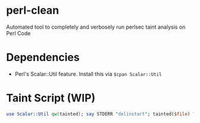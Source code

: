 # perl-clean
Automated tool to completely and verbosely run perlsec taint analysis on Perl Code

# Dependencies
* Perl's Scalar::Util feature. Install this via `$cpan Scalar::Util`

# Taint Script (WIP)
```perl
use Scalar::Util qw(tainted); say STDERR "delinstart"; tainted($file) ? say STDERR "tainted" : say STDERR "untainted"; tainted($new_owner) ? say STDERR "tainted" : say STDERR "untainted"; tainted($mode) ? say STDERR "tainted" : say STDERR "untainted"; say STDERR "delinend";
```